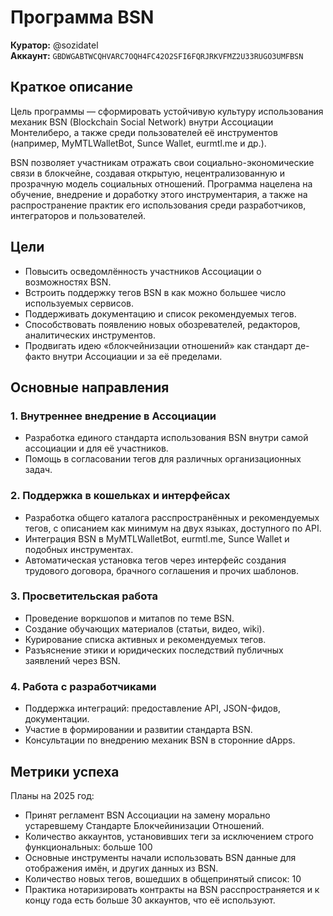 # Программа BSN

**Куратор:** @sozidatel  
**Аккаунт:** `GBDWGABTWCQHVARC7OQH4FC42O2SFI6FQRJRKVFMZ2U33RUGO3UMFBSN`

## Краткое описание

Цель программы — сформировать устойчивую культуру использования механик BSN (Blockchain Social Network) внутри
Ассоциации Монтелиберо, а также среди пользователей её инструментов (например, MyMTLWalletBot, Sunce Wallet, eurmtl.me и
др.).

BSN позволяет участникам отражать свои социально-экономические связи в блокчейне, создавая открытую, нецентрализованную
и прозрачную модель социальных отношений. Программа нацелена на обучение, внедрение и доработку этого инструментария, а
также на распространение практик его использования среди разработчиков, интеграторов и пользователей.

## Цели

- Повысить осведомлённость участников Ассоциации о возможностях BSN.
- Встроить поддержку тегов BSN в как можно большее число используемых сервисов.
- Поддерживать документацию и список рекомендуемых тегов.
- Способствовать появлению новых обозревателей, редакторов, аналитических инструментов.
- Продвигать идею «блокчейнизации отношений» как стандарт де-факто внутри Ассоциации и за её пределами.

## Основные направления

### 1. Внутреннее внедрение в Ассоциации

- Разработка единого стандарта использования BSN внутри самой ассоциации и для её участников.
- Помощь в согласовании тегов для различных организационных задач.

### 2. Поддержка в кошельках и интерфейсах

- Разработка общего каталога расспространённых и рекомендуемых тегов, с описанием как минимум на двух языках, 
  доступного по API.
- Интеграция BSN в MyMTLWalletBot, eurmtl.me, Sunce Wallet и подобных инструментах.
- Автоматическая установка тегов через интерфейс создания трудового договора, брачного соглашения и прочих шаблонов.

### 3. Просветительская работа

- Проведение воркшопов и митапов по теме BSN.
- Создание обучающих материалов (статьи, видео, wiki).
- Курирование списка активных и рекомендуемых тегов.
- Разъяснение этики и юридических последствий публичных заявлений через BSN.

### 4. Работа с разработчиками

- Поддержка интеграций: предоставление API, JSON-фидов, документации.
- Участие в формировании и развитии стандарта BSN.
- Консультации по внедрению механик BSN в сторонние dApps.

## Метрики успеха

Планы на 2025 год:

- Принят регламент BSN Ассоциации на замену морально устаревшему Стандартe Блокчейинизации Отношений.
- Количество аккаунтов, установивших теги за исключением строго функциональных: больше 100
- Основные инструменты начали использовать BSN данные для отображения имён, и других данных из BSN.
- Количество новых тегов, вошедших в общепринятый список: 10
- Практика нотаризировать контракты на BSN расспространяется и к концу года есть больше 30 аккаунтов, что её используют.